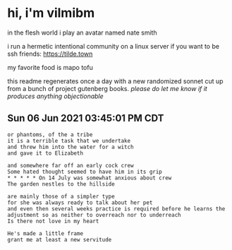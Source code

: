 # hi, i'm vilmibm

in the flesh world i play an avatar named nate smith

i run a hermetic intentional community on a linux server if you want to be ssh friends: https://tilde.town

my favorite food is mapo tofu

this readme regenerates once a day with a new randomized sonnet cut up from a bunch of project gutenberg books.
_please do let me know if it produces anything objectionable_

## Sun 06 Jun 2021 03:45:01 PM CDT

    or phantoms, of the a tribe
    it is a terrible task that we undertake
    and threw him into the water for a witch
    and gave it to Elizabeth
    
    and somewhere far off an early cock crew
    Some hated thought seemed to have him in its grip
    * * * * * On 14 July was somewhat anxious about crew
    The garden nestles to the hillside
    
    are mainly those of a simpler type
    for she was always ready to talk about her pet
    and even then several weeks practice is required before he learns the adjustment so as neither to overreach nor to underreach
    Is there not love in my heart
    
    He's made a little frame
    grant me at least a new servitude
